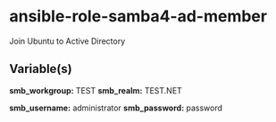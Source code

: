 # ansible-role-samba4-ad-member
Join Ubuntu to Active Directory

## Variable(s)

**smb_workgroup:** TEST
**smb_realm:** TEST.NET

**smb_username:** administrator
**smb_password:** password